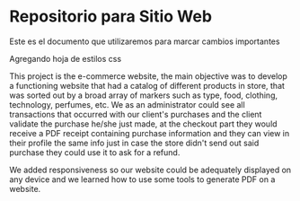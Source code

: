 <h1>Repositorio para Sitio Web</h1>
Este es el documento que utilizaremos para marcar cambios importantes

Agregando hoja de estilos css

This project is the e-commerce website, the main objective was to develop a functioning website that had a catalog of different products in store, that was sorted
out by a broad array of markers such as type, food, clothing, technology, perfumes, etc. We as an administrator could see all transactions that occurred with our client's purchases
and the client validate the purchase he/she just made, at the checkout part they would receive a PDF receipt containing purchase information and they can view in their profile the same info
just in case the store didn't send out said purchase they could use it to ask for a refund.

We added responsiveness so our website could be adequately displayed on any device and we learned how to use some tools to generate PDF on a website.
